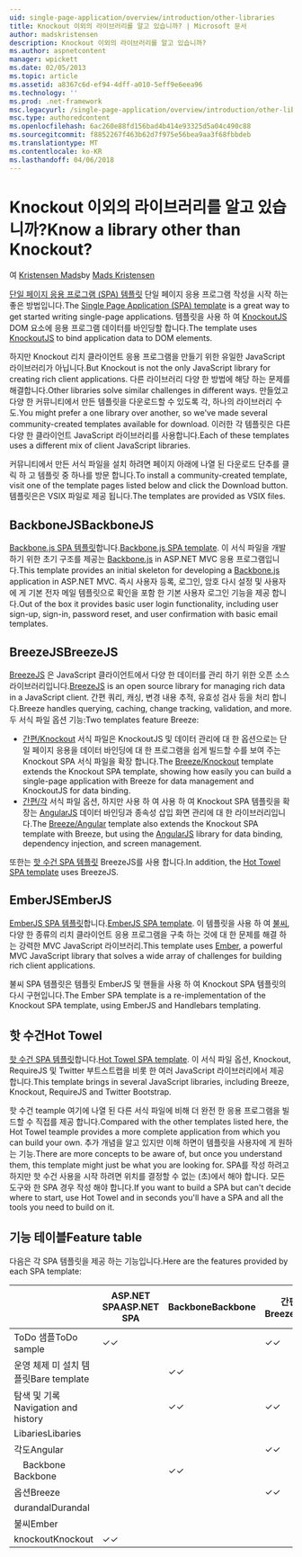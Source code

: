 ```yaml
---
uid: single-page-application/overview/introduction/other-libraries
title: Knockout 이외의 라이브러리를 알고 있습니까? | Microsoft 문서
author: madskristensen
description: Knockout 이외의 라이브러리를 알고 있습니까?
ms.author: aspnetcontent
manager: wpickett
ms.date: 02/05/2013
ms.topic: article
ms.assetid: a8367c6d-ef94-4dff-a010-5eff9e6eea96
ms.technology: ''
ms.prod: .net-framework
msc.legacyurl: /single-page-application/overview/introduction/other-libraries
msc.type: authoredcontent
ms.openlocfilehash: 6ac260e88fd156bad4b414e93325d5a04c490c88
ms.sourcegitcommit: f8852267f463b62d7f975e56bea9aa3f68fbbdeb
ms.translationtype: MT
ms.contentlocale: ko-KR
ms.lasthandoff: 04/06/2018
---
```

<a name="know-a-library-other-than-knockout"></a><span data-ttu-id="5e02b-104">Knockout 이외의 라이브러리를 알고 있습니까?</span><span class="sxs-lookup"><span data-stu-id="5e02b-104">Know a library other than Knockout?</span></span>
====================
<span data-ttu-id="5e02b-105">여 [Kristensen Mads](https://github.com/madskristensen)</span><span class="sxs-lookup"><span data-stu-id="5e02b-105">by [Mads Kristensen](https://github.com/madskristensen)</span></span>

<span data-ttu-id="5e02b-106">[단일 페이지 응용 프로그램 (SPA) 템플릿](knockoutjs-template.md) 단일 페이지 응용 프로그램 작성을 시작 하는 좋은 방법입니다.</span><span class="sxs-lookup"><span data-stu-id="5e02b-106">The [Single Page Application (SPA) template](knockoutjs-template.md) is a great way to get started writing single-page applications.</span></span> <span data-ttu-id="5e02b-107">템플릿을 사용 하 여 [KnockoutJS](http://knockoutjs.com/) DOM 요소에 응용 프로그램 데이터를 바인딩할 합니다.</span><span class="sxs-lookup"><span data-stu-id="5e02b-107">The template uses [KnockoutJS](http://knockoutjs.com/) to bind application data to DOM elements.</span></span>

<span data-ttu-id="5e02b-108">하지만 Knockout 리치 클라이언트 응용 프로그램을 만들기 위한 유일한 JavaScript 라이브러리가 아닙니다.</span><span class="sxs-lookup"><span data-stu-id="5e02b-108">But Knockout is not the only JavaScript library for creating rich client applications.</span></span> <span data-ttu-id="5e02b-109">다른 라이브러리 다양 한 방법에 해당 하는 문제를 해결합니다.</span><span class="sxs-lookup"><span data-stu-id="5e02b-109">Other libraries solve similar challenges in different ways.</span></span> <span data-ttu-id="5e02b-110">만들었고 다양 한 커뮤니티에서 만든 템플릿을 다운로드할 수 있도록 각, 하나의 라이브러리 수도.</span><span class="sxs-lookup"><span data-stu-id="5e02b-110">You might prefer a one library over another, so we've made several community-created templates available for download.</span></span> <span data-ttu-id="5e02b-111">이러한 각 템플릿은 다른 다양 한 클라이언트 JavaScript 라이브러리를 사용합니다.</span><span class="sxs-lookup"><span data-stu-id="5e02b-111">Each of these templates uses a different mix of client JavaScript libraries.</span></span>

<span data-ttu-id="5e02b-112">커뮤니티에서 만든 서식 파일을 설치 하려면 페이지 아래에 나열 된 다운로드 단추를 클릭 하 고 템플릿 중 하나를 방문 합니다.</span><span class="sxs-lookup"><span data-stu-id="5e02b-112">To install a community-created template, visit one of the template pages listed below and click the Download button.</span></span> <span data-ttu-id="5e02b-113">템플릿은은 VSIX 파일로 제공 됩니다.</span><span class="sxs-lookup"><span data-stu-id="5e02b-113">The templates are provided as VSIX files.</span></span>

## <a name="backbonejs"></a><span data-ttu-id="5e02b-114">BackboneJS</span><span class="sxs-lookup"><span data-stu-id="5e02b-114">BackboneJS</span></span>

<span data-ttu-id="5e02b-115">[Backbone.js SPA 템플릿](../templates/backbonejs-template.md)합니다.</span><span class="sxs-lookup"><span data-stu-id="5e02b-115">[Backbone.js SPA template](../templates/backbonejs-template.md).</span></span> <span data-ttu-id="5e02b-116">이 서식 파일을 개발 하기 위한 초기 구조를 제공는 [Backbone.js](http://backbonejs.org/) in ASP.NET MVC 응용 프로그램입니다.</span><span class="sxs-lookup"><span data-stu-id="5e02b-116">This template provides an initial skeleton for developing a [Backbone.js](http://backbonejs.org/) application in ASP.NET MVC.</span></span> <span data-ttu-id="5e02b-117">즉시 사용자 등록, 로그인, 암호 다시 설정 및 사용자에 게 기본 전자 메일 템플릿으로 확인을 포함 한 기본 사용자 로그인 기능을 제공 합니다.</span><span class="sxs-lookup"><span data-stu-id="5e02b-117">Out of the box it provides basic user login functionality, including user sign-up, sign-in, password reset, and user confirmation with basic email templates.</span></span>

## <a name="breezejs"></a><span data-ttu-id="5e02b-118">BreezeJS</span><span class="sxs-lookup"><span data-stu-id="5e02b-118">BreezeJS</span></span>

<span data-ttu-id="5e02b-119">[BreezeJS](http://www.breezejs.com/?utm_source=ms-spa) 은 JavaScript 클라이언트에서 다양 한 데이터를 관리 하기 위한 오픈 소스 라이브러리입니다.</span><span class="sxs-lookup"><span data-stu-id="5e02b-119">[BreezeJS](http://www.breezejs.com/?utm_source=ms-spa) is an open source library for managing rich data in a JavaScript client.</span></span> <span data-ttu-id="5e02b-120">간편 쿼리, 캐싱, 변경 내용 추적, 유효성 검사 등을 처리 합니다.</span><span class="sxs-lookup"><span data-stu-id="5e02b-120">Breeze handles querying, caching, change tracking, validation, and more.</span></span> <span data-ttu-id="5e02b-121">두 서식 파일 옵션 기능:</span><span class="sxs-lookup"><span data-stu-id="5e02b-121">Two templates feature Breeze:</span></span>

- <span data-ttu-id="5e02b-122">[간편/Knockout](../templates/breezeknockout-template.md) 서식 파일은 KnockoutJS 및 데이터 관리에 대 한 옵션으로는 단일 페이지 응용을 데이터 바인딩에 대 한 프로그램을 쉽게 빌드할 수를 보여 주는 Knockout SPA 서식 파일을 확장 합니다.</span><span class="sxs-lookup"><span data-stu-id="5e02b-122">The [Breeze/Knockout](../templates/breezeknockout-template.md) template extends the Knockout SPA template, showing how easily you can build a single-page application with Breeze for data management and KnockoutJS for data binding.</span></span>
- <span data-ttu-id="5e02b-123">[간편/각](../templates/breezeangular-template.md) 서식 파일 옵션, 하지만 사용 하 여 사용 하 여 Knockout SPA 템플릿을 확장는 [AngularJS](http://angularjs.org) 데이터 바인딩과 종속성 삽입 화면 관리에 대 한 라이브러리입니다.</span><span class="sxs-lookup"><span data-stu-id="5e02b-123">The [Breeze/Angular](../templates/breezeangular-template.md) template also extends the Knockout SPA template with Breeze, but using the [AngularJS](http://angularjs.org) library for data binding, dependency injection, and screen management.</span></span>

<span data-ttu-id="5e02b-124">또한는 [핫 수건 SPA 템플릿](../templates/hottowel-template.md) BreezeJS를 사용 합니다.</span><span class="sxs-lookup"><span data-stu-id="5e02b-124">In addition, the [Hot Towel SPA template](../templates/hottowel-template.md) uses BreezeJS.</span></span>

## <a name="emberjs"></a><span data-ttu-id="5e02b-125">EmberJS</span><span class="sxs-lookup"><span data-stu-id="5e02b-125">EmberJS</span></span>

<span data-ttu-id="5e02b-126">[EmberJS SPA 템플릿](../templates/emberjs-template.md)합니다.</span><span class="sxs-lookup"><span data-stu-id="5e02b-126">[EmberJS SPA template](../templates/emberjs-template.md).</span></span> <span data-ttu-id="5e02b-127">이 템플릿을 사용 하 여 [불씨](http://emberjs.com/), 다양 한 종류의 리치 클라이언트 응용 프로그램을 구축 하는 것에 대 한 문제를 해결 하는 강력한 MVC JavaScript 라이브러리.</span><span class="sxs-lookup"><span data-stu-id="5e02b-127">This template uses [Ember](http://emberjs.com/), a powerful MVC JavaScript library that solves a wide array of challenges for building rich client applications.</span></span>

<span data-ttu-id="5e02b-128">불씨 SPA 템플릿은 템플릿 EmberJS 및 핸들을 사용 하 여 Knockout SPA 템플릿의 다시 구현입니다.</span><span class="sxs-lookup"><span data-stu-id="5e02b-128">The Ember SPA template is a re-implementation of the Knockout SPA template, using EmberJS and Handlebars templating.</span></span>

## <a name="hot-towel"></a><span data-ttu-id="5e02b-129">핫 수건</span><span class="sxs-lookup"><span data-stu-id="5e02b-129">Hot Towel</span></span>

<span data-ttu-id="5e02b-130">[핫 수건 SPA 템플릿](../templates/hottowel-template.md)합니다.</span><span class="sxs-lookup"><span data-stu-id="5e02b-130">[Hot Towel SPA template](../templates/hottowel-template.md).</span></span> <span data-ttu-id="5e02b-131">이 서식 파일 옵션, Knockout, RequireJS 및 Twitter 부트스트랩을 비롯 한 여러 JavaScript 라이브러리에서 제공 합니다.</span><span class="sxs-lookup"><span data-stu-id="5e02b-131">This template brings in several JavaScript libraries, including Breeze, Knockout, RequireJS and Twitter Bootstrap.</span></span>

<span data-ttu-id="5e02b-132">핫 수건 teample 여기에 나열 된 다른 서식 파일에 비해 더 완전 한 응용 프로그램을 빌드할 수 직접를 제공 합니다.</span><span class="sxs-lookup"><span data-stu-id="5e02b-132">Compared with the other templates listed here, the Hot Towel teample provides a more complete application from which you can build your own.</span></span> <span data-ttu-id="5e02b-133">추가 개념을 알고 있지만 이해 하면이 템플릿을 사용자에 게 원하는 기능.</span><span class="sxs-lookup"><span data-stu-id="5e02b-133">There are more concepts to be aware of, but once you understand them, this template might just be what you are looking for.</span></span> <span data-ttu-id="5e02b-134">SPA를 작성 하려고 하지만 핫 수건 사용을 시작 하려면 위치를 결정할 수 없는 (초)에서 해야 합니다. 모든 도구와 한 SPA 경우 작성 해야 합니다.</span><span class="sxs-lookup"><span data-stu-id="5e02b-134">If you want to build a SPA but can't decide where to start, use Hot Towel and in seconds you'll have a SPA and all the tools you need to build on it.</span></span>

## <a name="feature-table"></a><span data-ttu-id="5e02b-135">기능 테이블</span><span class="sxs-lookup"><span data-stu-id="5e02b-135">Feature table</span></span>

<span data-ttu-id="5e02b-136">다음은 각 SPA 템플릿을 제공 하는 기능입니다.</span><span class="sxs-lookup"><span data-stu-id="5e02b-136">Here are the features provided by each SPA template:</span></span>


|                        | <span data-ttu-id="5e02b-137">ASP.NET SPA</span><span class="sxs-lookup"><span data-stu-id="5e02b-137">ASP.NET SPA</span></span> | <span data-ttu-id="5e02b-138">Backbone</span><span class="sxs-lookup"><span data-stu-id="5e02b-138">Backbone</span></span> | <span data-ttu-id="5e02b-139">간편/각도</span><span class="sxs-lookup"><span data-stu-id="5e02b-139">Breeze/Angular</span></span> | <span data-ttu-id="5e02b-140">간편/KO</span><span class="sxs-lookup"><span data-stu-id="5e02b-140">Breeze/KO</span></span> |  <span data-ttu-id="5e02b-141">불씨</span><span class="sxs-lookup"><span data-stu-id="5e02b-141">Ember</span></span>   | <span data-ttu-id="5e02b-142">핫 수건</span><span class="sxs-lookup"><span data-stu-id="5e02b-142">Hot Towel</span></span> |
|------------------------|-------------|----------|----------------|-----------|----------|-----------|
|      <span data-ttu-id="5e02b-143">ToDo 샘플</span><span class="sxs-lookup"><span data-stu-id="5e02b-143">ToDo sample</span></span>       |  <span data-ttu-id="5e02b-144">&#10003;</span><span class="sxs-lookup"><span data-stu-id="5e02b-144">&#10003;</span></span>   |          |    <span data-ttu-id="5e02b-145">&#10003;</span><span class="sxs-lookup"><span data-stu-id="5e02b-145">&#10003;</span></span>    | <span data-ttu-id="5e02b-146">&#10003;</span><span class="sxs-lookup"><span data-stu-id="5e02b-146">&#10003;</span></span>  | <span data-ttu-id="5e02b-147">&#10003;</span><span class="sxs-lookup"><span data-stu-id="5e02b-147">&#10003;</span></span> |           |
|     <span data-ttu-id="5e02b-148">운영 체제 미 설치 템플릿</span><span class="sxs-lookup"><span data-stu-id="5e02b-148">Bare template</span></span>      |             | <span data-ttu-id="5e02b-149">&#10003;</span><span class="sxs-lookup"><span data-stu-id="5e02b-149">&#10003;</span></span> |                |           |          | <span data-ttu-id="5e02b-150">&#10003;</span><span class="sxs-lookup"><span data-stu-id="5e02b-150">&#10003;</span></span>  |
| <span data-ttu-id="5e02b-151">탐색 및 기록</span><span class="sxs-lookup"><span data-stu-id="5e02b-151">Navigation and history</span></span> |             | <span data-ttu-id="5e02b-152">&#10003;</span><span class="sxs-lookup"><span data-stu-id="5e02b-152">&#10003;</span></span> |    <span data-ttu-id="5e02b-153">&#10003;</span><span class="sxs-lookup"><span data-stu-id="5e02b-153">&#10003;</span></span>    |           | <span data-ttu-id="5e02b-154">&#10003;</span><span class="sxs-lookup"><span data-stu-id="5e02b-154">&#10003;</span></span> | <span data-ttu-id="5e02b-155">&#10003;</span><span class="sxs-lookup"><span data-stu-id="5e02b-155">&#10003;</span></span>  |
|        <span data-ttu-id="5e02b-156">Libaries</span><span class="sxs-lookup"><span data-stu-id="5e02b-156">Libaries</span></span>        |             |          |                |           |          |           |
|        <span data-ttu-id="5e02b-157">각도</span><span class="sxs-lookup"><span data-stu-id="5e02b-157">Angular</span></span>         |             |          |    <span data-ttu-id="5e02b-158">&#10003;</span><span class="sxs-lookup"><span data-stu-id="5e02b-158">&#10003;</span></span>    |           |          |           |
|    <span data-ttu-id="5e02b-159">&#8195;Backbone</span><span class="sxs-lookup"><span data-stu-id="5e02b-159">&#8195;Backbone</span></span>     |             | <span data-ttu-id="5e02b-160">&#10003;</span><span class="sxs-lookup"><span data-stu-id="5e02b-160">&#10003;</span></span> |                |           |          |           |
|         <span data-ttu-id="5e02b-161">옵션</span><span class="sxs-lookup"><span data-stu-id="5e02b-161">Breeze</span></span>         |             |          |    <span data-ttu-id="5e02b-162">&#10003;</span><span class="sxs-lookup"><span data-stu-id="5e02b-162">&#10003;</span></span>    | <span data-ttu-id="5e02b-163">&#10003;</span><span class="sxs-lookup"><span data-stu-id="5e02b-163">&#10003;</span></span>  |          | <span data-ttu-id="5e02b-164">&#10003;</span><span class="sxs-lookup"><span data-stu-id="5e02b-164">&#10003;</span></span>  |
|        <span data-ttu-id="5e02b-165">durandal</span><span class="sxs-lookup"><span data-stu-id="5e02b-165">Durandal</span></span>        |             |          |                |           |          | <span data-ttu-id="5e02b-166">&#10003;</span><span class="sxs-lookup"><span data-stu-id="5e02b-166">&#10003;</span></span>  |
|         <span data-ttu-id="5e02b-167">불씨</span><span class="sxs-lookup"><span data-stu-id="5e02b-167">Ember</span></span>          |             |          |                |           | <span data-ttu-id="5e02b-168">&#10003;</span><span class="sxs-lookup"><span data-stu-id="5e02b-168">&#10003;</span></span> |           |
|        <span data-ttu-id="5e02b-169">knockout</span><span class="sxs-lookup"><span data-stu-id="5e02b-169">Knockout</span></span>        |  <span data-ttu-id="5e02b-170">&#10003;</span><span class="sxs-lookup"><span data-stu-id="5e02b-170">&#10003;</span></span>   |          |                | <span data-ttu-id="5e02b-171">&#10003;</span><span class="sxs-lookup"><span data-stu-id="5e02b-171">&#10003;</span></span>  |          | <span data-ttu-id="5e02b-172">&#10003;</span><span class="sxs-lookup"><span data-stu-id="5e02b-172">&#10003;</span></span>  |

